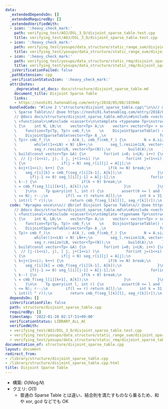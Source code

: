```yaml
---
data:
  _extendedDependsOn: []
  _extendedRequiredBy: []
  _extendedVerifiedWith:
  - icon: ':heavy_check_mark:'
    path: verifying_test/AOJ/DSL_3_D/disjoint_sparse_table.test.cpp
    title: verifying_test/AOJ/DSL_3_D/disjoint_sparse_table.test.cpp
  - icon: ':heavy_check_mark:'
    path: verifying_test/yosupo/data_structure/static_range_sum/disjoint_sparse_table.test.cpp
    title: verifying_test/yosupo/data_structure/static_range_sum/disjoint_sparse_table.test.cpp
  - icon: ':heavy_check_mark:'
    path: verifying_test/yosupo/data_structure/static_rmq/disjoint_sparse_table.test.cpp
    title: verifying_test/yosupo/data_structure/static_rmq/disjoint_sparse_table.test.cpp
  _isVerificationFailed: false
  _pathExtension: cpp
  _verificationStatusIcon: ':heavy_check_mark:'
  attributes:
    _deprecated_at_docs: docs/structure/disjoint_sparse_table.md
    document_title: Disjoint Sparse Table
    links:
    - https://noshi91.hatenablog.com/entry/2018/05/08/183946
  bundledCode: "#line 2 \"structure/disjoint_sparse_table.cpp\"\n\n// @brief Disjoint\
    \ Sparse Table\n// @see https://noshi91.hatenablog.com/entry/2018/05/08/183946\n\
    // @docs docs/structure/disjoint_sparse_table.md\n\n#include <vector>\n#include\
    \ <functional>\n#include <cassert>\n\ntemplate <typename Tp>\nstruct DisjointSparseTable\
    \ {\n    int N, LN;\n    vector<Tp> A;\n    vector< vector<Tp> > seg_l, seg_r;\n\
    \    function<Tp(Tp, Tp)> cmb_f;\n    \n    DisjointSparseTable() = default;\n\
    \    DisjointSparseTable(vector<Tp> A_,\n                        function<Tp(Tp,\
    \ Tp)> cmb_f_)\n        : A(A_), cmb_f(cmb_f_) {\n        N = A.size(), LN = 1;\n\
    \        while((1<<LN) < N) LN++;\n        seg_l.resize(LN, vector<Tp>(N));\n\
    \        seg_r.resize(LN, vector<Tp>(N));\n        build(A);\n    }\n\n    void\
    \ build(const vector<Tp> &A) {\n        for(int i=0; i<LN; i++) {\n          \
    \  // [j-(1<<i), j), [ j, j+(1<<i) )\n            for(int j=(1<<i); j<=N; j+=(1<<(i+1)))\
    \ {\n                if(j < N) seg_r[i][j] = A[j];\n                for(int k=j+1;\
    \ k<j+(1<<i); k++) {\n                    if(k >= N) break;\n                \
    \    seg_r[i][k] = cmb_f(seg_r[i][k-1], A[k]);\n                }\n          \
    \      if(j-1 >= 0) seg_l[i][j-1] = A[j-1];\n                for(int k=j-2; k>=j-(1<<i);\
    \ k--) {\n                    if(k < 0) break;\n                    seg_l[i][k]\
    \ = cmb_f(seg_l[i][k+1], A[k]);\n                }\n            }\n        }\n\
    \    }\n\n    Tp query(int l, int r) {\n        assert(0 <= l and l < r and r\
    \ <= N); r--;\n        if(l == r) return A[l];\n        int k = 31 - __builtin_clz((unsigned\
    \ int)(l ^ r));\n        return cmb_f(seg_l[k][l], seg_r[k][r]);\n    }\n};\n"
  code: "#pragma once\n\n// @brief Disjoint Sparse Table\n// @see https://noshi91.hatenablog.com/entry/2018/05/08/183946\n\
    // @docs docs/structure/disjoint_sparse_table.md\n\n#include <vector>\n#include\
    \ <functional>\n#include <cassert>\n\ntemplate <typename Tp>\nstruct DisjointSparseTable\
    \ {\n    int N, LN;\n    vector<Tp> A;\n    vector< vector<Tp> > seg_l, seg_r;\n\
    \    function<Tp(Tp, Tp)> cmb_f;\n    \n    DisjointSparseTable() = default;\n\
    \    DisjointSparseTable(vector<Tp> A_,\n                        function<Tp(Tp,\
    \ Tp)> cmb_f_)\n        : A(A_), cmb_f(cmb_f_) {\n        N = A.size(), LN = 1;\n\
    \        while((1<<LN) < N) LN++;\n        seg_l.resize(LN, vector<Tp>(N));\n\
    \        seg_r.resize(LN, vector<Tp>(N));\n        build(A);\n    }\n\n    void\
    \ build(const vector<Tp> &A) {\n        for(int i=0; i<LN; i++) {\n          \
    \  // [j-(1<<i), j), [ j, j+(1<<i) )\n            for(int j=(1<<i); j<=N; j+=(1<<(i+1)))\
    \ {\n                if(j < N) seg_r[i][j] = A[j];\n                for(int k=j+1;\
    \ k<j+(1<<i); k++) {\n                    if(k >= N) break;\n                \
    \    seg_r[i][k] = cmb_f(seg_r[i][k-1], A[k]);\n                }\n          \
    \      if(j-1 >= 0) seg_l[i][j-1] = A[j-1];\n                for(int k=j-2; k>=j-(1<<i);\
    \ k--) {\n                    if(k < 0) break;\n                    seg_l[i][k]\
    \ = cmb_f(seg_l[i][k+1], A[k]);\n                }\n            }\n        }\n\
    \    }\n\n    Tp query(int l, int r) {\n        assert(0 <= l and l < r and r\
    \ <= N); r--;\n        if(l == r) return A[l];\n        int k = 31 - __builtin_clz((unsigned\
    \ int)(l ^ r));\n        return cmb_f(seg_l[k][l], seg_r[k][r]);\n    }\n};\n"
  dependsOn: []
  isVerificationFile: false
  path: structure/disjoint_sparse_table.cpp
  requiredBy: []
  timestamp: '2022-01-28 02:17:51+09:00'
  verificationStatus: LIBRARY_ALL_AC
  verifiedWith:
  - verifying_test/AOJ/DSL_3_D/disjoint_sparse_table.test.cpp
  - verifying_test/yosupo/data_structure/static_range_sum/disjoint_sparse_table.test.cpp
  - verifying_test/yosupo/data_structure/static_rmq/disjoint_sparse_table.test.cpp
documentation_of: structure/disjoint_sparse_table.cpp
layout: document
redirect_from:
- /library/structure/disjoint_sparse_table.cpp
- /library/structure/disjoint_sparse_table.cpp.html
title: Disjoint Sparse Table
---
```

- 構築: $O(N \log N)$
- クエリ: $O(1)$
  - 普通の Sparse Table とは違い、結合則を満たすものなら乗るため、和や xor, gcd などでも OK
